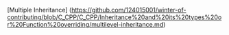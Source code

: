 
[Multiple Inheritance] (https://github.com/124015001/winter-of-contributing/blob/C_CPP/C_CPP/Inheritance%20and%20its%20types%20or%20Function%20overriding/multilevel-inheritance.md)
